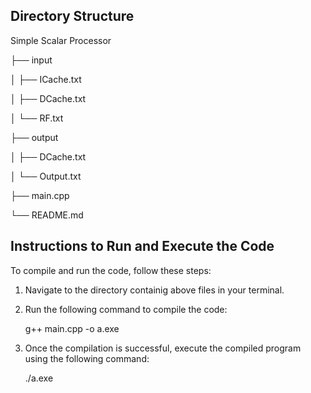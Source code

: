 
## Directory Structure

Simple Scalar Processor

├── input

│   ├── ICache.txt

│   ├── DCache.txt

│   └── RF.txt

├── output

│   ├── DCache.txt

│   └── Output.txt

├── main.cpp

└── README.md

## Instructions to Run and Execute the Code

To compile and run the code, follow these steps:

1. Navigate to the directory containig above files in your terminal.

2. Run the following command to compile the code:

   g++ main.cpp -o a.exe

3. Once the compilation is successful, execute the compiled program using the following command:

    ./a.exe

